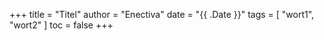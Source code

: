 +++
title = "Titel"
author = "Enectiva"
date = "{{ .Date }}"
tags = [
    "wort1",
    "wort2"
]
toc = false
+++
